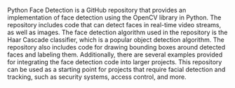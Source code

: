 Python Face Detection is a GitHub repository that provides an implementation of face detection using the OpenCV library in Python. The repository includes code that can detect faces in real-time video streams, as well as images. The face detection algorithm used in the repository is the Haar Cascade classifier, which is a popular object detection algorithm. The repository also includes code for drawing bounding boxes around detected faces and labeling them. Additionally, there are several examples provided for integrating the face detection code into larger projects. This repository can be used as a starting point for projects that require facial detection and tracking, such as security systems, access control, and more.
